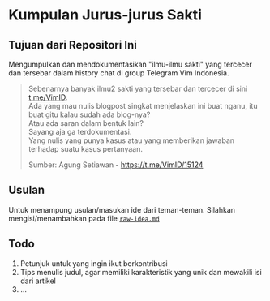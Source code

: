 # Kumpulan Jurus-jurus Sakti

## Tujuan dari Repositori Ini
Mengumpulkan dan mendokumentasikan "ilmu-ilmu sakti" yang tercecer dan tersebar dalam history chat di group Telegram Vim Indonesia.

>Sebenarnya banyak ilmu2 sakti yang tersebar dan tercecer di sini [t.me/VimID](https://t.me/VimID).<br>
>Ada yang mau nulis blogpost singkat menjelaskan ini buat nganu, itu buat gitu kalau sudah ada blog-nya?<br>
>Atau ada saran dalam bentuk lain?<br>
>Sayang aja ga terdokumentasi.<br>
>Yang nulis yang punya kasus atau yang memberikan jawaban terhadap suatu kasus pertanyaan.
>
>Sumber: Agung Setiawan - https://t.me/VimID/15124

## Usulan
Untuk menampung usulan/masukan ide dari teman-teman. Silahkan mengisi/menambahkan pada file [`raw-idea.md`](https://github.com/vim-id/tips/blob/master/raw-idea.md)

## Todo
1. Petunjuk untuk yang ingin ikut berkontribusi
2. Tips menulis judul, agar memiliki karakteristik yang unik dan mewakili isi dari artikel
3. ...

